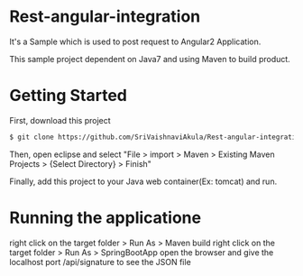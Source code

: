 # Rest-angular-integration

It's a Sample which is used to post request to Angular2 Application.

This sample project dependent on Java7 and using Maven to build product.</br>

# Getting Started

First, download this project

```bash
$ git clone https://github.com/SriVaishnaviAkula/Rest-angular-integration.git
```

Then, open eclipse and select "File > import > Maven > Existing Maven Projects > {Select Directory} > Finish"

Finally, add this project to your Java web container(Ex: tomcat) and run.

# Running the applicatione
right click on the target folder > Run As > Maven build
right click on the target folder > Run As > SpringBootApp 
open the browser and give the localhost port /api/signature to see the JSON file
